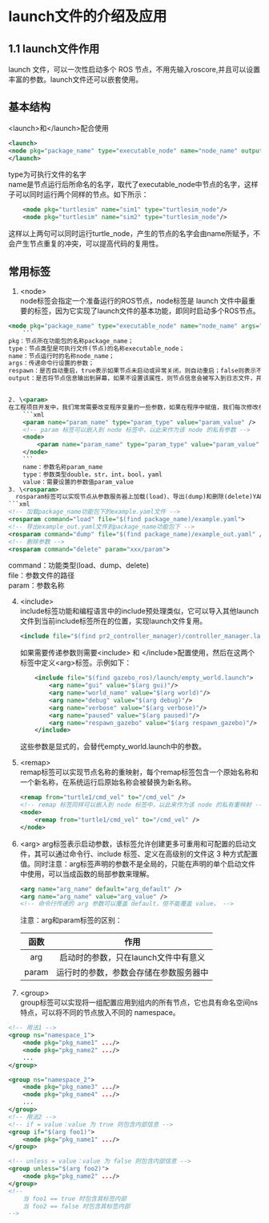 # launch文件的介绍及应用

## 1.1 launch文件作用
 launch 文件，可以一次性启动多个 ROS 节点，不用先输入roscore,并且可以设置丰富的参数。launch文件还可以嵌套使用。

## 基本结构
\<launch>和\</launch>配合使用
```xml
<launch>
<node pkg="package_name" type="executable_node" name="node_name" output="screen"/>
</launch>
```
type为可执行文件的名字  
name是节点运行后所命名的名字，取代了executable_node中节点的名字，这样子可以同时运行两个同样的节点。如下所示：  
```xml
    <node pkg="turtlesim" name="sim1" type="turtlesim_node"/>
    <node pkg="turtlesim" name="sim2" type="turtlesim_node"/>
```
这样以上两句可以同时运行turtle_node，产生的节点的名字会由name所赋予，不会产生节点重复的冲突，可以提高代码的复用性。

## 常用标签
1. \<node>  
node标签会指定一个准备运行的ROS节点，node标签是 launch 文件中最重要的标签，因为它实现了launch文件的基本功能，即同时启动多个ROS节点。  
```xml
<node pkg="package_name" type="executable_node" name="node_name" args="$()" respawn="true" output="sceen">
    ```
pkg：节点所在功能包的名称package_name；  
type：节点类型是可执行文件(节点)的名称executable_node；  
name：节点运行时的名称node_name；  
args：传递命令行设置的参数；  
respawn：是否自动重启，true表示如果节点未启动或异常关闭，则自动重启；false则表示不自动重启，默认值为false；  
output：是否将节点信息输出到屏幕，如果不设置该属性，则节点信息会被写入到日志文件，并不会显示到屏幕上。  


2. \<param>  
在工程项目开发中，我们常常需要改变程序变量的一些参数，如果在程序中赋值，我们每次修改参数都需要重新编译程序，大大降低了开发效率，而param标签则可以实现传递参数的功能，它可以定义一个将要被设置到参数服务器的参数，它的参数值可以通过文本文件、二进制文件或命令等属性来设置。 
    ```xml
    <param name="param_name" type="param_type" value="param_value" />
    <!-- param 标签可以嵌入到 node 标签中，以此来作为该 node 的私有参数 -->
    <node>
        <param name="param_name" type="param_type" value="param_value" />
    </node>
    ```
    name：参数名称param_name  
    type：参数类型double，str，int，bool，yaml  
    value：需要设置的参数值param_value  
3. \<rosparam>  
  rosparam标签可以实现节点从参数服务器上加载(load)、导出(dump)和删除(delete)YAML文件  
```xml
<!-- 加载package_name功能包下的example.yaml文件 -->
<rosparam command="load" file="$(find package_name)/example.yaml">
<!-- 导出example_out.yaml文件到package_name功能包下 -->
<rosparam command="dump" file="$(find package_name)/example_out.yaml" />
<!-- 删除参数 -->
<rosparam command="delete" param="xxx/param">
```
command：功能类型(load、dump、delete)  
file：参数文件的路径  
param：参数名称  

4. \<include>  
include标签功能和编程语言中的include预处理类似，它可以导入其他launch文件到当前include标签所在的位置，实现launch文件复用。  
    ```xml
    <include file="$(find pr2_controller_manager)/controller_manager.launch"/>
    ```
    如果需要传递参数则需要\<include> 和 \</include>配置使用，然后在这两个标签中定义\<arg>标签。示例如下：
    ```xml
        <include file="$(find gazebo_ros)/launch/empty_world.launch">
            <arg name="gui" value="$(arg gui)"/>
            <arg name="world_name" value="$(arg world)"/>
            <arg name="debug" value="$(arg debug)"/>
            <arg name="verbose" value="$(arg verbose)"/>
            <arg name="paused" value="$(arg paused)"/>
            <arg name="respawn_gazebo" value="$(arg respawn_gazebo)"/>
        </include>
    ```
    这些参数是显式的，会替代empty_world.launch中的参数。

5. \<remap>  
remap标签可以实现节点名称的重映射，每个remap标签包含一个原始名称和一个新名称，在系统运行后原始名称会被替换为新名称。  
    ```xml
    <remap from="turtle1/cmd_vel" to="/cmd_vel" />
    <!-- remap 标签同样可以嵌入到 node 标签中，以此来作为该 node 的私有重映射 -->
    <node>
        <remap from="turtle1/cmd_vel" to="/cmd_vel" />
    </node>
    ```
6. \<arg>
arg标签表示启动参数，该标签允许创建更多可重用和可配置的启动文件，其可以通过命令行、include 标签、定义在高级别的文件这 3 种方式配置值。同时注意：arg标签声明的参数不是全局的，只能在声明的单个启动文件中使用，可以当成函数的局部参数来理解。  
    ```xml
    <arg name="arg_name" default="arg_default" />
    <arg name="arg_name" value="arg_value" />
    <!-- 命令行传递的 arg 参数可以覆盖 default，但不能覆盖 value。 -->
    ```
    注意：arg和param标签的区别：  
    
    | 函数  |                  作用                  |
    |:-------:|:----------------------------------------:|
    | arg   | 启动时的参数，只在launch文件中有意义   |
    | param | 运行时的参数，参数会存储在参数服务器中 |

7. \<group>  
group标签可以实现将一组配置应用到组内的所有节点，它也具有命名空间ns特点，可以将不同的节点放入不同的 namespace。  
```xml
<!-- 用法1 -->
<group ns="namespace_1">
    <node pkg="pkg_name1" .../>
    <node pkg="pkg_name2" .../>
    ...
</group>

<group ns="namespace_2">
    <node pkg="pkg_name3" .../>
    <node pkg="pkg_name4" .../>
    ...
</group>
<!-- 用法2 -->
<!-- if = value：value 为 true 则包含内部信息 -->
<group if="$(arg foo1)">
    <node pkg="pkg_name1" .../>
</group>

<!-- unless = value：value 为 false 则包含内部信息 -->
<group unless="$(arg foo2)">
    <node pkg="pkg_name2" .../>
</group>
<!--
	当 foo1 == true 时包含其标签内部
	当 foo2 == false 时包含其标签内部
-->
```
